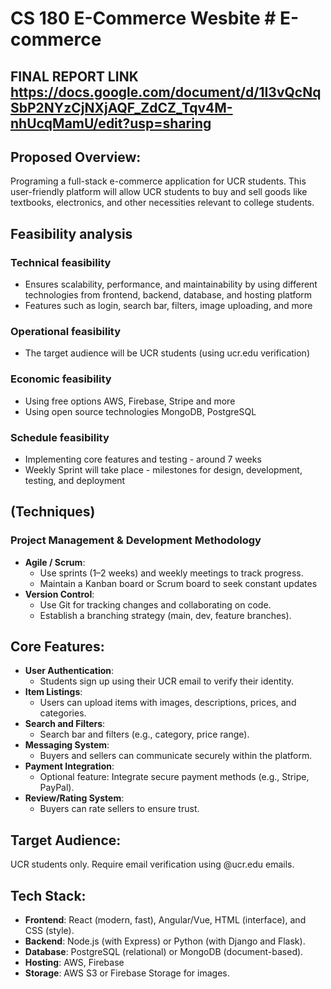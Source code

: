 # CS 180 E-Commerce Wesbite # E-commerce
FINAL REPORT LINK 
https://docs.google.com/document/d/1I3vQcNqSbP2NYzCjNXjAQF_ZdCZ_Tqv4M-nhUcqMamU/edit?usp=sharing
---

## Proposed Overview:
Programing a full-stack e-commerce application for UCR students. This user-friendly platform will allow UCR students to buy and sell goods like textbooks, electronics, and other necessities relevant to college students.

## Feasibility analysis

### Technical feasibility
- Ensures scalability, performance, and maintainability by using different technologies from frontend, backend, database, and hosting platform
- Features such as login, search bar, filters, image uploading, and more

### Operational feasibility
- The target audience will be UCR students (using ucr.edu verification)

### Economic feasibility
- Using free options AWS, Firebase, Stripe and more
- Using open source technologies MongoDB, PostgreSQL

### Schedule feasibility
- Implementing core features and testing - around 7 weeks
- Weekly Sprint will take place - milestones for design, development, testing, and deployment

## (Techniques)
### Project Management & Development Methodology
- **Agile / Scrum**:
  - Use sprints (1–2 weeks) and weekly meetings to track progress.
  - Maintain a Kanban board or Scrum board to seek constant updates
- **Version Control**:
  - Use Git for tracking changes and collaborating on code.
  - Establish a branching strategy (main, dev, feature branches).

## Core Features:
- **User Authentication**:
  - Students sign up using their UCR email to verify their identity.
- **Item Listings**:
  - Users can upload items with images, descriptions, prices, and categories.
- **Search and Filters**:
  - Search bar and filters (e.g., category, price range).
- **Messaging System**:
  - Buyers and sellers can communicate securely within the platform.
- **Payment Integration**:
  - Optional feature: Integrate secure payment methods (e.g., Stripe, PayPal).
- **Review/Rating System**:
  - Buyers can rate sellers to ensure trust.

## Target Audience:
UCR students only. Require email verification using @ucr.edu emails.

## Tech Stack:
- **Frontend**: React (modern, fast), Angular/Vue, HTML (interface), and CSS (style).
- **Backend**: Node.js (with Express) or Python (with Django and Flask).
- **Database**: PostgreSQL (relational) or MongoDB (document-based).
- **Hosting**: AWS, Firebase
- **Storage**: AWS S3 or Firebase Storage for images.

